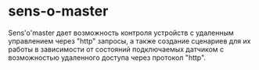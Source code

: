 # sens-o-master
Sens'o'master дает возможность контроля устройств с удаленным управлением через "http" запросы, а также создание сценариев для их работы в зависимости от состояний подключаемых датчиком с возможностью удаленного доступа через протокол "http".
